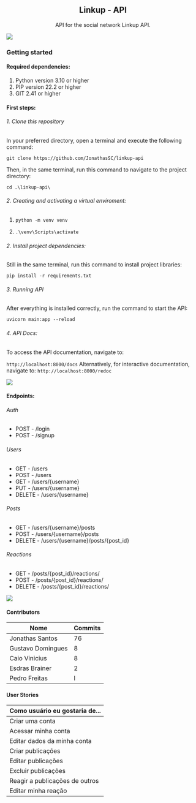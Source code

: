 <p align="center">
  <!-- <img src="public/images/brand.png" height="128"> -->
  <h2 align="center">Linkup - API</h2>
  <p align="center">API for the social network Linkup API.<p>
</p>

![](https://i.imgur.com/waxVImv.png)

### Getting started

#### Required dependencies:

1. Python version 3.10 or higher
2. PIP version 22.2 or higher
3. GIT 2.41 or higher

#### First steps:

###### 1. Clone this repository

In your preferred directory, open a terminal and execute the following command:

`git clone https://github.com/JonathasSC/linkup-api`

Then, in the same terminal, run this command to navigate to the project directory:

`cd .\linkup-api\`

###### 2. Creating and activating a virtual enviroment:

1. `python -m venv venv`

2. `.\venv\Scripts\activate`

###### 2. Install project dependencies:

Still in the same terminal, run this command to install project libraries:

`pip install -r requirements.txt`

###### 3. Running API

After everything is installed correctly, run the command to start the API:

`uvicorn main:app --reload`

###### 4. API Docs:

To access the API documentation, navigate to:

`http://localhost:8000/docs`
Alternatively, for interactive documentation, navigate to:
`http://localhost:8000/redoc`

![](https://i.imgur.com/waxVImv.png)

#### Endpoints:

###### Auth

- POST - /login
- POST - /signup

###### Users

- GET - /users
- POST - /users
- GET - /users/{username}
- PUT - /users/{username}
- DELETE - /users/{username}

###### Posts

- GET - /users/{username}/posts
- POST - /users/{username}/posts
- DELETE - /users/{username}/posts/{post_id}

###### Reactions

- GET - /posts/{post_id}/reactions/
- POST - /posts/{post_id}/reactions/
- DELETE - /posts/{post_id}/reactions/

![](https://i.imgur.com/waxVImv.png)

#### Contributors

| Nome              | Commits |
| ----------------- | ------- |
| Jonathas Santos   | 76      |
| Gustavo Domingues | 8       |
| Caio Vinicius     | 8       |
| Esdras Brainer    | 2       |
| Pedro Freitas     | l       |

#### User Stories

| Como usuário eu gostaria de... |
| ------------------------------ |
| Criar uma conta                |
| Acessar minha conta            |
| Editar dados da minha conta    |
| Criar publicações              |
| Editar publicações             |
| Excluir publicações            |
| Reagir a publicações de outros |
| Editar minha reação            |
